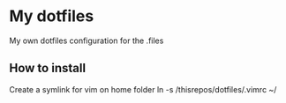 # My dotfiles
My own dotfiles configuration for the .files

## How to install
Create a symlink for vim on home folder
ln -s /thisrepos/dotfiles/.vimrc ~/
